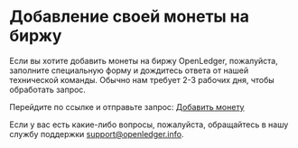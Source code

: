 # Добавление своей монеты на биржу

Если вы хотите добавить монеты на биржу OpenLedger, пожалуйста, заполните специальную форму и дождитесь ответа от нашей технической команды. Обычно нам требует 2-3 рабочих дня, чтобы обработать запрос.

Перейдите по ссылке и отправьте запрос: [Добавить монету](/create_asset)

Если у вас есть какие-либо вопросы, пожалуйста, обращайтесь в нашу службу поддержки support@openledger.info.